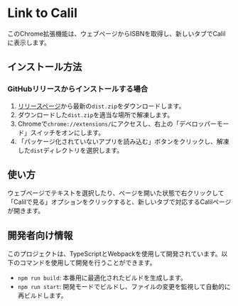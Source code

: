 # Link to Calil

このChrome拡張機能は、ウェブページからISBNを取得し、新しいタブでCalilに表示します。

## インストール方法

### GitHubリリースからインストールする場合

1. [リリースページ](https://github.com/murakamiii/Link-to-Kariruuu/releases)から最新の`dist.zip`をダウンロードします。
2. ダウンロードした`dist.zip`を適当な場所で解凍します。
3. Chromeで`chrome://extensions/`にアクセスし、右上の「デベロッパーモード」スイッチをオンにします。
4. 「パッケージ化されていないアプリを読み込む」ボタンをクリックし、解凍した`dist`ディレクトリを選択します。

## 使い方

ウェブページでテキストを選択したり、ページを開いた状態で右クリックして「Calilで見る」オプションをクリックすると、新しいタブで対応するCalilページが開きます。

## 開発者向け情報

このプロジェクトは、TypeScriptとWebpackを使用して開発されています。以下のコマンドを使用して開発を行うことができます。

- `npm run build`: 本番用に最適化されたビルドを生成します。
- `npm run start`: 開発モードでビルドし、ファイルの変更を監視して自動的に再ビルドします。

